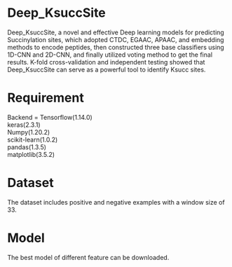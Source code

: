 # Deep_KsuccSite
Deep_KsuccSite, a novel and effective Deep learning models for predicting Succinylation sites, which adopted CTDC, EGAAC, APAAC, and embedding methods to encode peptides, then constructed three base classifiers using 1D-CNN and 2D-CNN, and finally utilized voting method to get the final results. K-fold cross-validation and independent testing showed that Deep_KsuccSite can serve as a powerful tool to identify Ksucc sites.
# Requirement
Backend = Tensorflow(1.14.0)\
keras(2.3.1)\
Numpy(1.20.2)\
scikit-learn(1.0.2)\
pandas(1.3.5)\
matplotlib(3.5.2)
# Dataset
The dataset includes positive and negative examples with a window size of 33. 
# Model
The best model of different feature can be downloaded.
